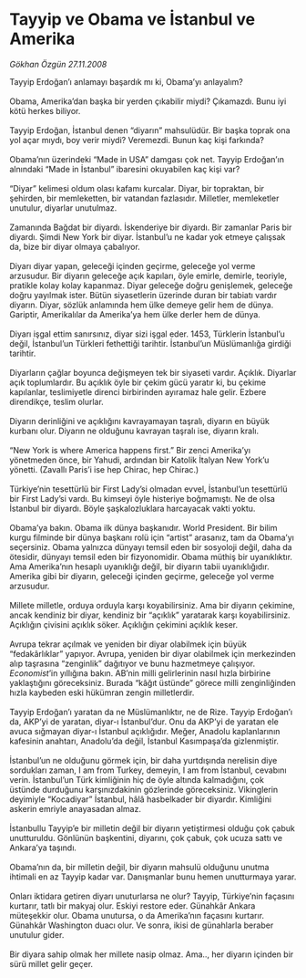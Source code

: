 # Tayyip ve Obama ve İstanbul ve Amerika

*Gökhan Özgün 27.11.2008*

<div class="taraf_structure_2col_1zq">
<div class="margen_n">



 <p>Tayyip Erdoğan’ı anlamayı başardık mı ki, Obama’yı anlayalım? <br/><br/>Obama, Amerika’dan başka bir yerden çıkabilir miydi? Çıkamazdı. Bunu iyi kötü herkes biliyor. <br/><br/>Tayyip Erdoğan, İstanbul denen “diyarın” mahsulüdür. Bir başka toprak ona yol açar mıydı, boy verir miydi? Veremezdi. Bunun kaç kişi farkında? <br/><br/>Obama’nın üzerindeki “Made in USA” damgası çok net. Tayyip Erdoğan’ın alnındaki “Made in İstanbul” ibaresini okuyabilen kaç kişi var? <br/><br/>“Diyar” kelimesi oldum olası kafamı kurcalar. Diyar, bir topraktan, bir şehirden, bir memleketten, bir vatandan fazlasıdır. Milletler, memleketler unutulur, diyarlar unutulmaz. <br/><br/>Zamanında Bağdat bir diyardı. İskenderiye bir diyardı. Bir zamanlar Paris bir diyardı. Şimdi New York bir diyar. İstanbul’u ne kadar yok etmeye çalışsak da, bize bir diyar olmaya çabalıyor. <br/><br/>Diyarı diyar yapan, geleceği içinden geçirme, geleceğe yol verme arzusudur. Bir diyarın geleceğe açık kapıları, öyle emirle, demirle, teoriyle, pratikle kolay kolay kapanmaz. Diyar geleceğe doğru genişlemek, geleceğe doğru yayılmak ister. Bütün siyasetlerin üzerinde duran bir tabiatı vardır diyarın. Diyar, sözlük anlamında hem ülke demeye gelir hem de dünya. Gariptir, Amerikalılar da Amerika’ya hem ülke derler hem de dünya. <br/><br/>Diyarı işgal ettim sanırsınız, diyar sizi işgal eder. 1453, Türklerin İstanbul’u değil, İstanbul’un Türkleri fethettiği tarihtir. İstanbul’un Müslümanlığa girdiği tarihtir. <br/><br/>Diyarların çağlar boyunca değişmeyen tek bir siyaseti vardır. Açıklık. Diyarlar açık toplumlardır. Bu açıklık öyle bir çekim gücü yaratır ki, bu çekime kapılanlar, teslimiyetle direnci birbirinden ayıramaz hale gelir. Ezbere direndikçe, teslim olurlar. <br/><br/>Diyarın derinliğini ve açıklığını kavrayamayan taşralı, diyarın en büyük kurbanı olur. Diyarın ne olduğunu kavrayan taşralı ise, diyarın kralı. <br/><br/>“New York is where America happens first.” Bir zenci Amerika’yı yönetmeden önce, bir Yahudi, ardından bir Katolik İtalyan New York’u yönetti. (Zavallı Paris’i ise hep Chirac, hep Chirac.) <br/><br/>Türkiye’nin tesettürlü bir First Lady’si olmadan evvel, İstanbul’un tesettürlü bir First Lady’si vardı. Bu kimseyi öyle histeriye boğmamıştı. Ne de olsa İstanbul bir diyardı. Böyle şaşkalozluklara harcayacak vakti yoktu. <br/><br/>Obama’ya bakın. Obama ilk dünya başkanıdır. World President. Bir bilim kurgu filminde bir dünya başkanı rolü için “artist” arasanız, tam da Obama’yı seçersiniz. Obama yalnızca dünyayı temsil eden bir sosyoloji değil, daha da ötesidir, dünyayı temsil eden bir fizyonomidir. Obama müthiş bir uyanıklıktır. Ama Amerika’nın hesaplı uyanıklığı değil, bir diyarın tabii uyanıklığıdır. Amerika gibi bir diyarın, geleceği içinden geçirme, geleceğe yol verme arzusudur. <br/><br/>Millete milletle, orduya orduyla karşı koyabilirsiniz. Ama bir diyarın çekimine, ancak kendiniz bir diyar, kendiniz bir “açıklık” yaratarak karşı koyabilirsiniz. Açıklığın çivisini açıklık söker. Açıklığın çekimini açıklık keser. <br/><br/>Avrupa tekrar açılmak ve yeniden bir diyar olabilmek için büyük “fedakârlıklar” yapıyor. Avrupa, yeniden bir diyar olabilmek için merkezinden alıp taşrasına “zenginlik” dağıtıyor ve bunu hazmetmeye çalışıyor. <i>Economist</i>’in yıllığına bakın. AB’nin milli gelirlerinin nasıl hızla birbirine yaklaştığını göreceksiniz. Burada “kâğıt üstünde” görece milli zenginliğinden hızla kaybeden eski hükümran zengin milletlerdir. <br/><br/>Tayyip Erdoğan’ı yaratan da ne Müslümanlıktır, ne de Rize. Tayyip Erdoğan’ı da, AKP’yi de yaratan, diyar-ı İstanbul’dur. Onu da AKP’yi de yaratan ele avuca sığmayan diyar-ı İstanbul açıklığıdır. Meğer, Anadolu kaplanlarının kafesinin anahtarı, Anadolu’da değil, İstanbul Kasımpaşa’da gizlenmiştir. <br/><br/>İstanbul’un ne olduğunu görmek için, bir daha yurtdışında nerelisin diye sordukları zaman, I am from Turkey, demeyin, I am from İstanbul, cevabını verin. İstanbul’un Türk kimliğinin hiç de öyle altında kalmadığını, çok üstünde durduğunu karşınızdakinin gözlerinde göreceksiniz. Vikinglerin deyimiyle “Kocadiyar” İstanbul, hâlâ hasbelkader bir diyardır. Kimliğini askerin emriyle anayasadan almaz. <br/><br/>İstanbullu Tayyip’e bir milletin değil bir diyarın yetiştirmesi olduğu çok çabuk unutturuldu. Gönlünün başkentini, diyarını, çok çabuk, çok ucuza sattı ve Ankara’ya taşındı. <br/><br/>Obama’nın da, bir milletin değil, bir diyarın mahsulü olduğunu unutma ihtimali en az Tayyip kadar var. Danışmanlar bunu hemen unutturmaya yarar. <br/><br/>Onları iktidara getiren diyarı unuturlarsa ne olur? Tayyip, Türkiye’nin façasını kurtarır, tatlı bir makyaj olur. Eskiyi restore eder. Günahkâr Ankara müteşekkir olur. Obama unutursa, o da Amerika’nın façasını kurtarır. Günahkâr Washington duacı olur. Ve sonra, ikisi de günahlarla beraber unutulur gider. <br/><br/>Bir diyara sahip olmak her millete nasip olmaz. Ama.., her diyarın içinden bir sürü millet gelir geçer.</p>

<br/>


<div id="taraf_not">
</div>

</div>


</div>
